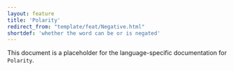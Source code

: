```yaml
---
layout: feature
title: 'Polarity'
redirect_from: "template/feat/Negative.html"
shortdef: 'whether the word can be or is negated'
---
```


This document is a placeholder for the language-specific documentation
for `Polarity`.
